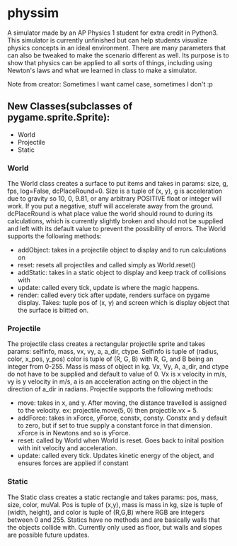 # physsim
A simulator made by an AP Physics 1 student for extra credit in Python3. This simulator is currently unfinished but can help students visualize physics concepts in an ideal environment. There are many parameters that can also be tweaked to make the scenario different as well. Its purpose is to show that physics can be applied to all sorts of things, including using Newton's laws and what we learned in class to make a simulator. 

Note from creator: Sometimes I want camel case, sometimes I don't  :p

## New Classes(subclasses of pygame.sprite.Sprite):
 - World
 - Projectile
 - Static
 
 
### World
The World class creates a surface to put items and takes in params: size, g, fps, log=False, dcPlaceRound=0.
Size is a tuple of (x, y), g is acceleration due to gravity so 10, 0, 9.81, or any arbitrary POSITIVE float or integer will work. If you put a negative, stuff will accelerate away from the ground. dcPlaceRound is what place value the world should round to during its calculations, which is currently slightly broken and should not be supplied and left with its default value to prevent the possibility of errors. The World supports the following methods:
 - addObject: takes in a projectile object to display and to run calculations on
 - reset: resets all projectiles and called simply as World.reset()
 - addStatic: takes in a static object to display and keep track of collisions with
 - update: called every tick, update is where the magic happens.
 - render: called every tick after update, renders surface on pygame display. Takes: tuple pos of (x, y) and screen which is display object that the surface is blitted on. 

### Projectile
The projectile class creates a rectangular projectile sprite and takes params: selfinfo, mass, vx, vy, a, a_dir, ctype. Selfinfo is tuple of (radius, color, x_pos, y_pos) color is tuple of (R, G, B) with R, G, and B being an integer from 0-255. Mass is mass of object in kg. Vx, Vy, A, a_dir, and ctype do not have to be supplied and default to value of 0. Vx is x velocity in m/s, vy is y velocity in m/s, a is an acceleration acting on the object in the direction of a_dir in radians. Projectile supports the following methods:
 - move: takes in x, and y. After moving, the distance travelled is assigned to the velocity. ex: projectile.move(5, 0) then projectile.vx = 5.
 - addForce: takes in xForce, yForce, constx, consty. Constx and y default to zero, but if set to true supply a constant force in that dimension. xForce is in Newtons and so is yForce.
 - reset: called by World when World is reset. Goes back to inital position with init velocity and acceleration.
 - update: called every tick. Updates kinetic energy of the object, and ensures forces are applied if constant
 

### Static
The Static class creates a static rectangle and takes params: pos, mass, size, color, muVal. Pos is tuple of (x,y), mass is mass in kg, size is tuple of (width, height), and color is tuple of (R,G,B) where RGB are integers between 0 and 255. Statics have no methods and are basically walls that the objects collide with. Currently only used as floor, but walls and slopes are possible future updates.
